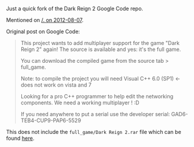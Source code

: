 Just a quick fork of the Dark Reign 2 Google Code repo.

Mentioned on [/. on 2012-08-07](http://games.slashdot.org/story/12/08/07/1225237/dark-reign-2-goes-open-source).

Original post on Google Code:
> This project wants to add multiplayer support for the game "Dark Reign 2" again! The source is available and yes: it's the full game.
>
> You can download the compiled game from the source tab > full\_game.
>
> Note: to compile the project you will need Visual C++ 6.0 (SP1) <- does not work on vista and 7
>
> Looking for a pro C++ programmer to help edit the networking components. We need a working multiplayer ! :D
>
> If you need anywhere to put a serial use the developer serial: GAD6-TEB4-CUP9-PAP6-5529

This does not include the `full_game/Dark Reign 2.rar` file which can be found [here](http://code.google.com/p/darkreign2/source/browse/full_game/Dark%20Reign%202.rar).
